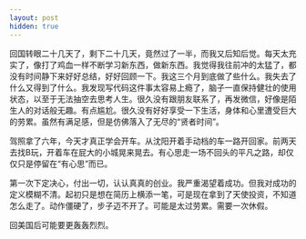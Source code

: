 ```yaml
---
layout: post
hidden: true
---
```

回国转眼二十几天了，剩下二十几天，竟然过了一半，而我又后知后觉。每天太充实了，像打了鸡血一样不断学习新东西，做新东西。我觉得我往前冲的太猛了，都没有时间静下来好好总结，好好回顾一下。我这三个月到底做了些什么。我失去了什么又得到了什么。我发现写代码这件事太容易上瘾了，脑子一直保持健壮的使用状态，以至于无法抽空去思考人生。很久没有跟朋友联系了，再发微信，好像是陌生人的对话般无趣。有点尴尬。很久没有好好享受一下生活，身体和心里遭受巨大的劳累。虽然有满足感，但是仿佛落入了无尽的“贤者时间”。

驾照拿了六年，今天才真正学会开车。从沈阳开着手动档的车一路开回家。前两天去找B玩，开着车在屁大的小城晃来晃去。有心思走一场不回头的平凡之路，却仅仅只是停留在“有心思”而已。

第一次下定决心，付出一切，认认真真的创业。我严重渴望着成功。但我对成功的定义模糊不清。起初只是想在简历上横添一笔，可是现在拿到了天使投资，不知道怎么走了。动作僵硬了，步子迈不开了。可能是太过劳累。需要一次休假。

回美国后可能要更轰轰烈烈。